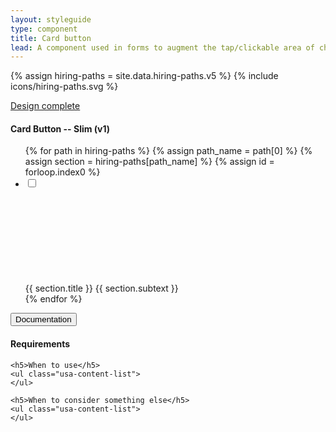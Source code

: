 ```yaml
---
layout: styleguide
type: component
title: Card button
lead: A component used in forms to augment the tap/clickable area of checkboxes and radio buttons.
---
```


{% assign hiring-paths = site.data.hiring-paths.v5 %}
{% include icons/hiring-paths.svg %}

<a href="{{ site.baseurl }}/getting-started/#maturity" class="usa-label maturity design_complete">
  Design complete
</a>

<h4 class="usa-heading-alt" id="results">Card Button -- Slim (v1)</h4>
<div class="preview" id="code-1">
  <ul class="usajobs-card-buttons">
      {% for path in hiring-paths %}
      {%   assign path_name = path[0] %}
      {%   assign section = hiring-paths[path_name] %}
      {%  assign id = forloop.index0 %}
    <li class="usajobs-card-button--slim">
      <input type="checkbox" value="{{ id }}" name="hiring_paths[]" id="hiring_path_ids_{{ id }}">
      <label for="hiring_path_ids_{{ id }}" tabindex="{{id}}">
        <div class="usajobs-unique-hiring-paths__icon">
          <svg class="usajobs-icon--hiring-path">
            <use xlink:href="#{{ section.icon }}"></use>
          </svg>
        </div>
        {{ section.title }}
        <span class="usajobs-card-button__sub-text usajobs-card-button--slim__sub-text-with-icon">
          {{ section.subtext }}
        </span>
      </label>
    </li>
    {% endfor %}
  </ul>
</div>

<div class="usa-accordion-bordered usa-accordion-docs">
  <button class="usa-button-unstyled usa-accordion-button"
      aria-expanded="true" aria-controls="doc-3">
    Documentation
  </button>
  <div id="doc-3" aria-hidden="false" class="usa-accordion-content">
    <h4 class="usa-heading">Requirements</h4>
    <ul class="usa-content-list">
    </ul>

    <h5>When to use</h5>
    <ul class="usa-content-list">
    </ul>

    <h5>When to consider something else</h5>
    <ul class="usa-content-list">
    </ul>
  </div>
</div>
